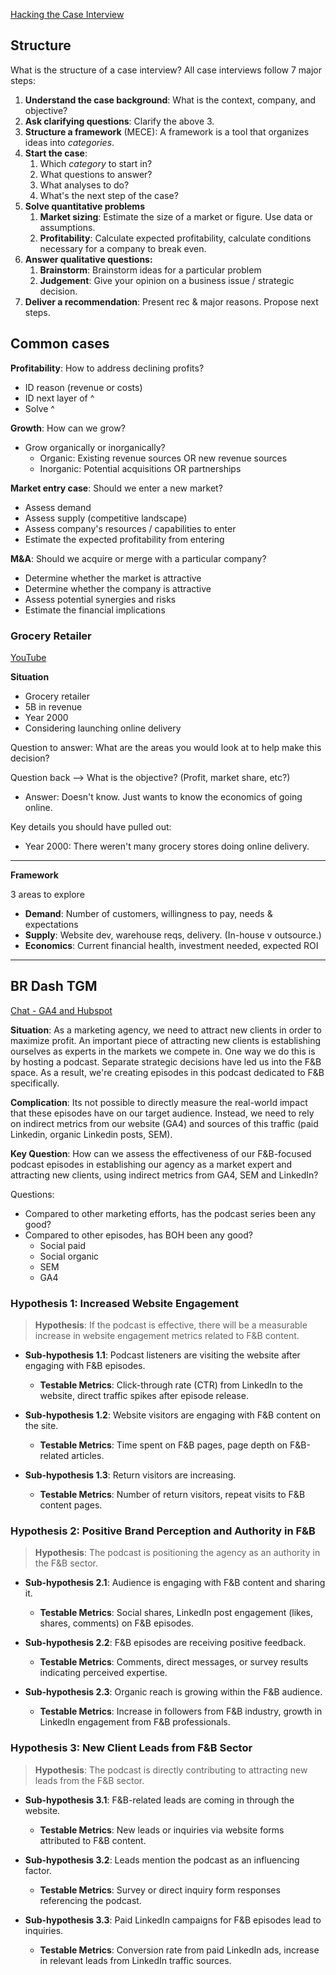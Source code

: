 
[Hacking the Case Interview](https://s3.amazonaws.com/thinkific/file_uploads/163260/attachments/c28/5c8/468/Case_Interview_Cheat_Sheet_and_Study_Guide.pdf)

## Structure

What is the structure of a case interview? 
All case interviews follow 7 major steps:

1. **Understand the case background**: What is the context, company, and objective?
2. **Ask clarifying questions**: Clarify the above 3.
3. **Structure a framework** (MECE): A framework is a tool that organizes ideas into *categories*. 
4. **Start the case**: 
	1. Which *category* to start in?
	2. What questions to answer?
	3. What analyses to do?
	4. What's the next step of the case?
5. **Solve quantitative problems**
	1. **Market sizing**: Estimate the size of a market or figure. Use data or assumptions.
	2. **Profitability**: Calculate expected profitability, calculate conditions necessary for a company to break even.
6. **Answer qualitative questions:** 
	1. **Brainstorm**: Brainstorm ideas for a particular problem
	2. **Judgement**: Give your opinion on a business issue / strategic decision.
7. **Deliver a recommendation**: Present rec & major reasons. Propose next steps.




## Common cases

**Profitability**: How to address declining profits?
- ID reason (revenue or costs)
- ID next layer of ^
- Solve ^

**Growth**: How can we grow?
- Grow organically or inorganically?
	- Organic: Existing revenue sources OR new revenue sources
	- Inorganic: Potential acquisitions OR partnerships

**Market entry case**: Should we enter a new market?
- Assess demand
- Assess supply (competitive landscape)
- Assess company's resources / capabilities to enter
- Estimate the expected profitability from entering

**M&A**: Should we acquire or merge with a particular company?
- Determine whether the market is attractive
- Determine whether the company is attractive
- Assess potential synergies and risks
- Estimate the financial implications






### Grocery Retailer

[YouTube](https://www.youtube.com/watch?v=fXLZjCLE7d0&t=113s)

**Situation**
- Grocery retailer
- 5B in revenue
- Year 2000
- Considering launching online delivery

Question to answer: What are the areas you would look at to help make this decision?

Question back --> What is the objective? (Profit, market share, etc?)
- Answer: Doesn't know. Just wants to know the economics of going online.

Key details you should have pulled out:
- Year 2000: There weren't many grocery stores doing online delivery.

---

**Framework**

3 areas to explore
- **Demand**: Number of customers, willingness to pay, needs & expectations
- **Supply**: Website dev, warehouse reqs, delivery. (In-house v outsource.)
- **Economics**: Current financial health, investment needed, expected ROI


---


## BR Dash TGM

[Chat - GA4 and Hubspot](https://chatgpt.com/share/6726643b-f31c-8000-b4a6-388591425b54)


**Situation**: As a marketing agency, we need to attract new clients in order to maximize profit. An important piece of attracting new clients is establishing ourselves as experts in the markets we compete in. One way we do this is by hosting a podcast. Separate strategic decisions have led us into the F&B space. As a result, we're creating episodes in this podcast dedicated to F&B specifically.

**Complication**: Its not possible to directly measure the real-world impact that these episodes have on our target audience. Instead, we need to rely on indirect metrics from our website (GA4) and sources of this traffic (paid Linkedin, organic Linkedin posts, SEM).

**Key Question**: How can we assess the effectiveness of our F&B-focused podcast episodes in establishing our agency as a market expert and attracting new clients, using indirect metrics from GA4, SEM and LinkedIn?


Questions:
- Compared to other marketing efforts, has the podcast series been any good?
- Compared to other episodes, has BOH been any good?
	- Social paid
	- Social organic
	- SEM
	- GA4


### Hypothesis 1: Increased Website Engagement

> **Hypothesis**: If the podcast is effective, there will be a measurable increase in website engagement metrics related to F&B content.

- **Sub-hypothesis 1.1**: Podcast listeners are visiting the website after engaging with F&B episodes.
    - **Testable Metrics**: Click-through rate (CTR) from LinkedIn to the website, direct traffic spikes after episode release.
      
- **Sub-hypothesis 1.2**: Website visitors are engaging with F&B content on the site.
    - **Testable Metrics**: Time spent on F&B pages, page depth on F&B-related articles.
      
- **Sub-hypothesis 1.3**: Return visitors are increasing.
    - **Testable Metrics**: Number of return visitors, repeat visits to F&B content pages.



### Hypothesis 2: Positive Brand Perception and Authority in F&B

> **Hypothesis**: The podcast is positioning the agency as an authority in the F&B sector.

- **Sub-hypothesis 2.1**: Audience is engaging with F&B content and sharing it.
    - **Testable Metrics**: Social shares, LinkedIn post engagement (likes, shares, comments) on F&B episodes.
      
- **Sub-hypothesis 2.2**: F&B episodes are receiving positive feedback.
    - **Testable Metrics**: Comments, direct messages, or survey results indicating perceived expertise.
      
- **Sub-hypothesis 2.3**: Organic reach is growing within the F&B audience.
    - **Testable Metrics**: Increase in followers from F&B industry, growth in LinkedIn engagement from F&B professionals.




### Hypothesis 3: New Client Leads from F&B Sector

> **Hypothesis**: The podcast is directly contributing to attracting new leads from the F&B sector.

- **Sub-hypothesis 3.1**: F&B-related leads are coming in through the website.
    - **Testable Metrics**: New leads or inquiries via website forms attributed to F&B content.
      
- **Sub-hypothesis 3.2**: Leads mention the podcast as an influencing factor.
    - **Testable Metrics**: Survey or direct inquiry form responses referencing the podcast.
      
- **Sub-hypothesis 3.3**: Paid LinkedIn campaigns for F&B episodes lead to inquiries.
    - **Testable Metrics**: Conversion rate from paid LinkedIn ads, increase in relevant leads from LinkedIn traffic sources.











